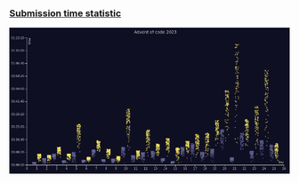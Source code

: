 
### [Submission time statistic](https://github.com/mevdschee/aoc-stats)
![](/assets/submission-time.png)
